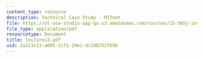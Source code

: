 ```yaml
---
content_type: resource
description: Technical Case Study - MITnet
file: https://ol-ocw-studio-app-qa.s3.amazonaws.com/courses/15-565j-integrating-esystems-global-information-systems-spring-2002/2a213c13a00511f119e1dc2d8752fb56_lecture12.pdf
file_type: application/pdf
resourcetype: Document
title: lecture12.pdf
uid: 2a213c13-a005-11f1-19e1-dc2d8752fb56
---
```


